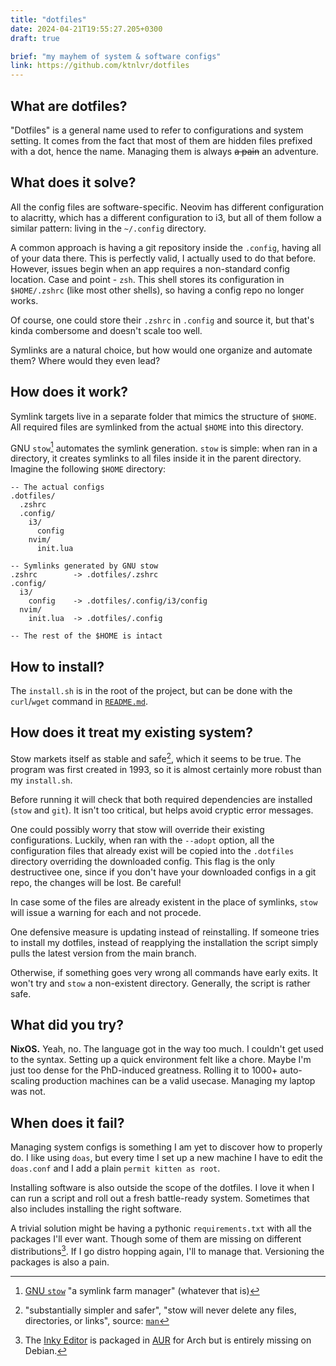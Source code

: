 ```yaml
---
title: "dotfiles"
date: 2024-04-21T19:55:27.205+0300
draft: true

brief: "my mayhem of system & software configs" 
link: https://github.com/ktnlvr/dotfiles
---
```


## What are dotfiles?

"Dotfiles" is a general name used to refer to configurations and system setting. It comes from the fact that most of them are hidden files prefixed with a dot, hence the name. Managing them is always ~~a pain~~ an adventure. 

## What does it solve?

All the config files are software-specific. Neovim has different configuration to alacritty, which has a different configuration to i3, but all of them follow a similar pattern: living in the `~/.config` directory.

A common approach is having a git repository inside the `.config`, having all of your data there. This is perfectly valid, I actually used to do that before. However, issues begin when an app requires a non-standard config location. Case and point - `zsh`. This shell stores its configuration in `$HOME/.zshrc` (like most other shells), so having a config repo no longer works.

Of course, one could store their `.zshrc` in `.config` and source it, but that's kinda combersome and doesn't scale too well.

Symlinks are a natural choice, but how would one organize and automate them? Where would they even lead?

## How does it work?

Symlink targets live in a separate folder that mimics the structure of `$HOME`. All required files are symlinked from the actual `$HOME` into this directory.

GNU `stow`[^stow] automates the symlink generation. `stow` is simple: when ran in a directory, it creates symlinks to all files inside it in the parent directory. Imagine the following `$HOME` directory:

```
-- The actual configs
.dotfiles/
  .zshrc
  .config/
    i3/
      config
    nvim/
      init.lua

-- Symlinks generated by GNU stow
.zshrc        -> .dotfiles/.zshrc
.config/
  i3/
    config    -> .dotfiles/.config/i3/config
  nvim/
    init.lua  -> .dotfiles/.config

-- The rest of the $HOME is intact
```

## How to install?

The `install.sh` is in the root of the project, but can be done with the `curl`/`wget` command in [`README.md`](https://github.com/ktnlvr/dotfiles/?tab=readme-ov-file#installation).

## How does it treat my existing system?

Stow markets itself as stable and safe[^stow-safe], which it seems to be true. The program was first created in 1993, so it is almost certainly more robust than my `install.sh`.

Before running it will check that both required dependencies are installed (`stow` and `git`). It isn't too critical, but helps avoid cryptic error messages.

One could possibly worry that stow will override their existing configurations. Luckily, when ran with the `--adopt` option, all the configuration files that already exist will be copied into the `.dotfiles` directory overriding the downloaded config. This flag is the only destructivee one, since if you don't have your downloaded configs in a git repo, the changes will be lost. Be careful!

In case some of the files are already existent in the place of symlinks, `stow` will issue a warning for each and not procede.

One defensive measure is updating instead of reinstalling. If someone tries to install my dotfiles, instead of reapplying the installation the script simply pulls the latest version from the main branch.

Otherwise, if something goes very wrong all commands have early exits. It won't try and `stow` a non-existent directory. Generally, the script is rather safe.

## What did you try?

**NixOS.** Yeah, no. The language got in the way too much. I couldn't get used to the syntax. Setting up a quick environment felt like a chore. Maybe I'm just too dense for the PhD-induced greatness. Rolling it to 1000+ auto-scaling production machines can be a valid usecase. Managing my laptop was not.

## When does it fail?

Managing system configs is something I am yet to discover how to properly do. I like using `doas`, but every time I set up a new machine I have to edit the `doas.conf` and I add a plain `permit kitten as root`. 

Installing software is also outside the scope of the dotfiles. I love it when I can run a script and roll out a fresh battle-ready system. Sometimes that also includes installing the right software.

A trivial solution might be having a pythonic `requirements.txt` with all the packages I'll ever want. Though some of them are missing on different distributions[^debian-nvim-missing]. If I go distro hopping again, I'll to manage that. Versioning the packages is also a pain.

[^stow]: [GNU `stow`](https://www.gnu.org/software/stow/) "a symlink farm manager" (whatever that is) 
[^stow-safe]: "substantially simpler and safer", "stow will never delete any files, directories, or links", source: [`man`](https://linux.die.net/man/8/stow)
[^debian-nvim-missing]: The [Inky Editor](https://github.com/inkle/inky) is packaged in [AUR](https://aur.archlinux.org/packages/inky) for Arch but is entirely missing on Debian.
